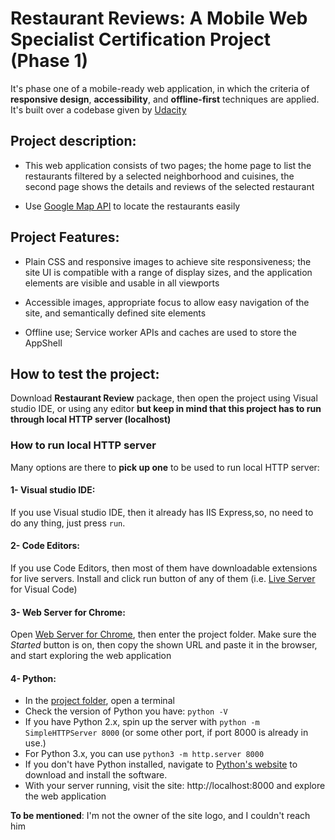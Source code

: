 # Restaurant Reviews: A Mobile Web Specialist Certification Project (Phase 1)


It's phase one of a mobile-ready web application, in which the criteria of **responsive design**, **accessibility**, and **offline-first** techniques are applied. It's built over a codebase given by [Udacity](https://github.com/udacity/mws-restaurant-stage-1)



## Project description:

- This web application consists of two pages; the home page to list the restaurants filtered by a selected neighborhood and  cuisines, the second page shows the details and reviews of the selected restaurant

- Use [Google Map API](https://developers.google.com/maps/documentation/javascript/get-api-key) to locate the restaurants easily


## Project Features:

- Plain CSS and responsive images to achieve site responsiveness; the site UI is compatible with a range of display sizes, and the application elements are visible and usable in all viewports

- Accessible images,  appropriate focus to allow easy navigation of the site, and semantically defined site elements

- Offline use; Service worker APIs and caches are used to store the AppShell


## How to test the project:

Download **Restaurant Review** package, then open the project using Visual studio IDE, or using any editor **but keep in mind that this project has to run through local HTTP server (localhost)**


### How to run local HTTP server

Many options are there to **pick up one** to be used to run local HTTP server:

#### 1- Visual studio IDE:

If you use Visual studio IDE, then it already has IIS Express,so, no need to do any thing, just press `run`.

#### 2- Code Editors:

If you use Code Editors, then most of them have downloadable extensions for live servers. Install and click run button of any of them (i.e. [Live Server](https://marketplace.visualstudio.com/items?itemName=ritwickdey.LiveServer) for Visual Code)

#### 3- Web Server for Chrome:

Open [Web Server for Chrome](https://chrome.google.com/webstore/detail/web-server-for-chrome/ofhbbkphhbklhfoeikjpcbhemlocgigb?hl=en), then enter the project folder. Make sure the _Started_ button is on, then copy the shown URL and paste it in the browser, and start exploring the web application

#### 4- Python:

- In the <u>project folder</u>, open a terminal 
- Check the version of Python you have: `python -V`
- If you have Python 2.x, spin up the server with `python -m SimpleHTTPServer 8000` (or some other port, if port 8000 is already in use.)
- For Python 3.x, you can use `python3 -m http.server 8000`
- If you don't have Python installed, navigate to [Python's website](https://www.python.org/) to download and install the software.
- With your server running, visit the site: http://localhost:8000 and explore the web application
    
**To be mentioned**: I'm not the owner of the site logo, and I couldn't reach him